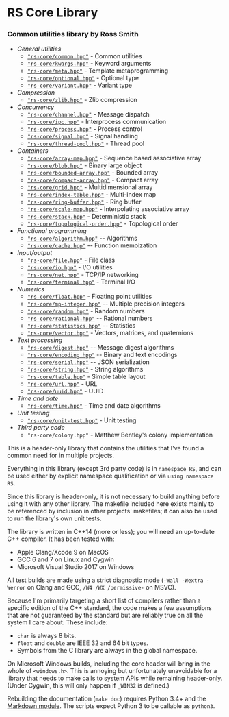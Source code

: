 # RS Core Library #

### Common utilities library by Ross Smith ###

* _General utilities_
    * [`"rs-core/common.hpp"`](common.html) - Common utilities
    * [`"rs-core/kwargs.hpp"`](kwargs.html) - Keyword arguments
    * [`"rs-core/meta.hpp"`](meta.html) - Template metaprogramming
    * [`"rs-core/optional.hpp"`](optional.html) - Optional type
    * [`"rs-core/variant.hpp"`](variant.html) - Variant type
* _Compression_
    * [`"rs-core/zlib.hpp"`](zlib.html) - Zlib compression
* _Concurrency_
    * [`"rs-core/channel.hpp"`](channel.html) - Message dispatch
    * [`"rs-core/ipc.hpp"`](ipc.html) - Interprocess communication
    * [`"rs-core/process.hpp"`](process.html) - Process control
    * [`"rs-core/signal.hpp"`](signal.html) - Signal handling
    * [`"rs-core/thread-pool.hpp"`](thread-pool.html) - Thread pool
* _Containers_
    * [`"rs-core/array-map.hpp"`](array-map.html) - Sequence based associative array
    * [`"rs-core/blob.hpp"`](blob.html) - Binary large object
    * [`"rs-core/bounded-array.hpp"`](bounded-array.html) - Bounded array
    * [`"rs-core/compact-array.hpp"`](compact-array.html) - Compact array
    * [`"rs-core/grid.hpp"`](grid.html) - Multidimensional array
    * [`"rs-core/index-table.hpp"`](index-table.html) - Multi-index map
    * [`"rs-core/ring-buffer.hpp"`](ring-buffer.html) - Ring buffer
    * [`"rs-core/scale-map.hpp"`](scale-map.html) - Interpolating associative array
    * [`"rs-core/stack.hpp"`](stack.html) - Deterministic stack
    * [`"rs-core/topological-order.hpp"`](topological-order.html) - Topological order
* _Functional programming_
    * [`"rs-core/algorithm.hpp"`](algorithm.html) -- Algorithms
    * [`"rs-core/cache.hpp"`](cache.html) -- Function memoization
* _Input/output_
    * [`"rs-core/file.hpp"`](file.html) - File class
    * [`"rs-core/io.hpp"`](io.html) - I/O utilities
    * [`"rs-core/net.hpp"`](net.html) - TCP/IP networking
    * [`"rs-core/terminal.hpp"`](terminal.html) - Terminal I/O
* _Numerics_
    * [`"rs-core/float.hpp"`](float.html) - Floating point utilities
    * [`"rs-core/mp-integer.hpp"`](mp-integer.html) -- Multiple precision integers
    * [`"rs-core/random.hpp"`](random.html) - Random numbers
    * [`"rs-core/rational.hpp"`](rational.html) -- Rational numbers
    * [`"rs-core/statistics.hpp"`](statistics.html) -- Statistics
    * [`"rs-core/vector.hpp"`](vector.html) - Vectors, matrices, and quaternions
* _Text processing_
    * [`"rs-core/digest.hpp"`](digest.html) -- Message digest algorithms
    * [`"rs-core/encoding.hpp"`](encoding.html) -- Binary and text encodings
    * [`"rs-core/serial.hpp"`](serial.html) -- JSON serialization
    * [`"rs-core/string.hpp"`](string.html) - String algorithms
    * [`"rs-core/table.hpp"`](table.html) - Simple table layout
    * [`"rs-core/url.hpp"`](url.html) - URL
    * [`"rs-core/uuid.hpp"`](uuid.html) - UUID
* _Time and date_
    * [`"rs-core/time.hpp"`](time.html) - Time and date algorithms
* _Unit testing_
    * [`"rs-core/unit-test.hpp"`](unit-test.html) - Unit testing
* _Third party code_
    * `"rs-core/colony.hpp"` - Matthew Bentley's colony implementation

This is a header-only library that contains the utilities that I've found a
common need for in multiple projects.

Everything in this library (except 3rd party code) is in `namespace RS`, and
can be used either by explicit namespace qualification or via `using namespace
RS`.

Since this library is header-only, it is not necessary to build anything
before using it with any other library. The makefile included here exists
mainly to be referenced by inclusion in other projects' makefiles; it can also
be used to run the library's own unit tests.

The library is written in C++14 (more or less); you will need an up-to-date
C++ compiler. It has been tested with:

* Apple Clang/Xcode 9 on MacOS
* GCC 6 and 7 on Linux and Cygwin
* Microsoft Visual Studio 2017 on Windows

All test builds are made using a strict diagnostic mode (`-Wall -Wextra
-Werror` on Clang and GCC, `/W4 /WX /permissive-` on MSVC).

Because I'm primarily targeting a short list of compilers rather than a
specific edition of the C++ standard, the code makes a few assumptions that
are not guaranteed by the standard but are reliably true on all the system I
care about. These include:

* `char` is always 8 bits.
* `float` and `double` are IEEE 32 and 64 bit types.
* Symbols from the C library are always in the global namespace.

On Microsoft Windows builds, including the core header will bring in the whole
of `<windows.h>`. This is annoying but unfortunately unavoidable for a library
that needs to make calls to system APIs while remaining header-only. (Under
Cygwin, this will only happen if `_WIN32` is defined.)

Rebuilding the documentation (`make doc`) requires Python 3.4+ and the
[Markdown module](https://pypi.python.org/pypi/Markdown). The scripts expect
Python 3 to be callable as `python3`.
